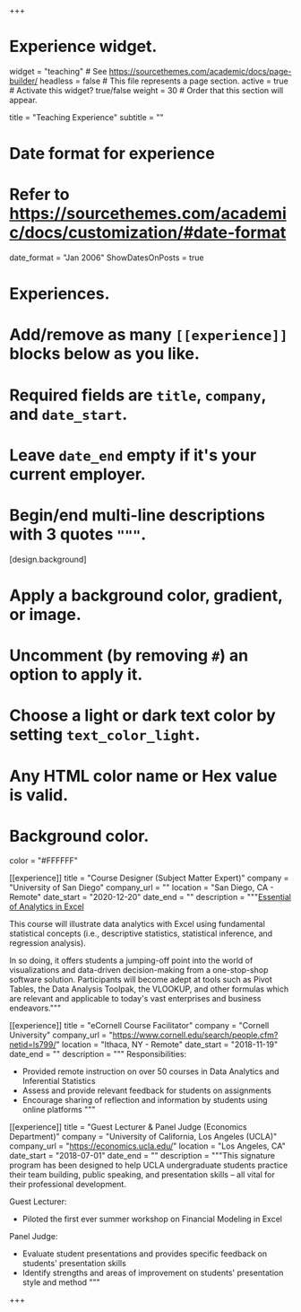 +++
# Experience widget.
widget = "teaching"  # See https://sourcethemes.com/academic/docs/page-builder/
headless = false  # This file represents a page section.
active = true  # Activate this widget? true/false
weight = 30  # Order that this section will appear.

title = "Teaching Experience"
subtitle = ""

# Date format for experience
#   Refer to https://sourcethemes.com/academic/docs/customization/#date-format
date_format = "Jan 2006"
ShowDatesOnPosts = true

# Experiences.
#   Add/remove as many `[[experience]]` blocks below as you like.
#   Required fields are `title`, `company`, and `date_start`.
#   Leave `date_end` empty if it's your current employer.
#   Begin/end multi-line descriptions with 3 quotes `"""`.

[design.background]
  # Apply a background color, gradient, or image.
  #   Uncomment (by removing `#`) an option to apply it.
  #   Choose a light or dark text color by setting `text_color_light`.
  #   Any HTML color name or Hex value is valid.

  # Background color.
  color = "#FFFFFF"

[[experience]]
  title = "Course Designer (Subject Matter Expert)"
  company = "University of San Diego"
  company_url = ""
  location = "San Diego, CA - Remote"
  date_start = "2020-12-20"
  date_end = ""
  description = """[Essential of Analytics in Excel](https://pce.sandiego.edu/search/publicCourseSearchDetails.do?method=load&courseId=49435200)
  
  This course will illustrate data analytics with Excel using fundamental statistical concepts (i.e.,   descriptive statistics, statistical inference, and regression analysis).

  In so doing, it offers students a jumping-off point into the world of visualizations and data-driven   decision-making from a one-stop-shop software solution. Participants will become adept at tools such   as Pivot Tables, the Data Analysis Toolpak, the VLOOKUP, and other formulas which are relevant and    applicable to today's vast enterprises and business endeavors."""
  
  
[[experience]]
  title = "eCornell Course Facilitator"
  company = "Cornell University"
  company_url = "https://www.cornell.edu/search/people.cfm?netid=ls799/"
  location = "Ithaca, NY - Remote"
  date_start = "2018-11-19"
  date_end = ""
  description = """
  Responsibilities:
  
  * Provided remote instruction on over 50 courses in Data Analytics and Inferential Statistics 
  * Assess and provide relevant feedback for students on assignments
  * Encourage sharing of reflection and information by students using online platforms
  """

[[experience]]
  title = "Guest Lecturer & Panel Judge (Economics Department)"
  company = "University of California, Los Angeles (UCLA)"
  company_url = "https://economics.ucla.edu/"
  location = "Los Angeles, CA"
  date_start = "2018-07-01"
  date_end = ""
  description = """This signature program has been designed to help UCLA undergraduate students practice their team building, public speaking, and presentation skills – all vital for their professional development.
  
  Guest Lecturer:
  
  * Piloted the first ever summer workshop on Financial Modeling in Excel
  
  Panel Judge:
  
  * Evaluate student presentations and provides specific feedback on students' presentation skills
  * Identify strengths and areas of improvement on students' presentation style and method
  """
  


+++
